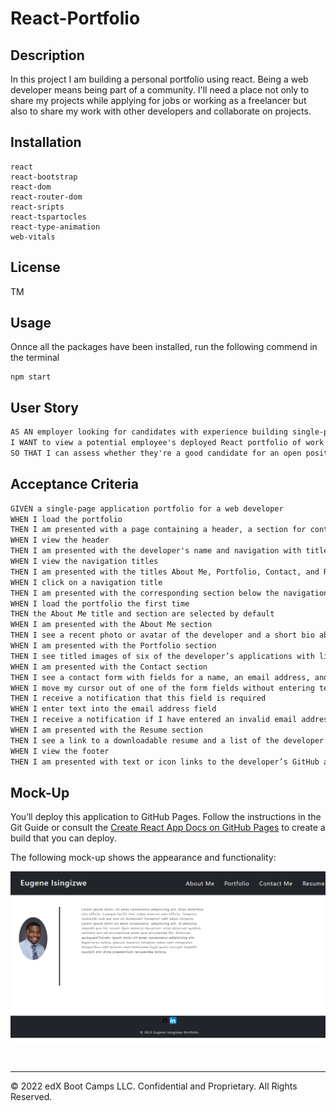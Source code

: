 # React-Portfolio

## Description
In this project I am building a personal portfolio using react. Being a web developer means being part of a community. I'll need a place not only to share my projects while  applying for jobs or working as a freelancer but also to share my work with other developers and collaborate on projects.



## Installation

```
react
react-bootstrap
react-dom
react-router-dom
react-sripts
react-tspartocles
react-type-animation
web-vitals
```

## License 

TM

## Usage

Onnce all the packages have been installed, run the following commend in the terminal 

```
npm start
```

## User Story

```md
AS AN employer looking for candidates with experience building single-page applications
I WANT to view a potential employee's deployed React portfolio of work samples
SO THAT I can assess whether they're a good candidate for an open position
```

## Acceptance Criteria

```md
GIVEN a single-page application portfolio for a web developer
WHEN I load the portfolio
THEN I am presented with a page containing a header, a section for content, and a footer
WHEN I view the header
THEN I am presented with the developer's name and navigation with titles corresponding to different sections of the portfolio
WHEN I view the navigation titles
THEN I am presented with the titles About Me, Portfolio, Contact, and Resume, and the title corresponding to the current section is highlighted
WHEN I click on a navigation title
THEN I am presented with the corresponding section below the navigation without the page reloading and that title is highlighted
WHEN I load the portfolio the first time
THEN the About Me title and section are selected by default
WHEN I am presented with the About Me section
THEN I see a recent photo or avatar of the developer and a short bio about them
WHEN I am presented with the Portfolio section
THEN I see titled images of six of the developer’s applications with links to both the deployed applications and the corresponding GitHub repositories
WHEN I am presented with the Contact section
THEN I see a contact form with fields for a name, an email address, and a message
WHEN I move my cursor out of one of the form fields without entering text
THEN I receive a notification that this field is required
WHEN I enter text into the email address field
THEN I receive a notification if I have entered an invalid email address
WHEN I am presented with the Resume section
THEN I see a link to a downloadable resume and a list of the developer’s proficiencies
WHEN I view the footer
THEN I am presented with text or icon links to the developer’s GitHub and LinkedIn profiles, and their profile on a third platform (Stack Overflow, Twitter)
```

## Mock-Up

You’ll deploy this application to GitHub Pages. Follow the instructions in the Git Guide or consult the [Create React App Docs on GitHub Pages](https://create-react-app.dev/docs/deployment/#github-pages) to create a build that you can deploy.

The following mock-up shows the appearance and functionality:

![User clicks through About Me, Portfolio, Resume, and Contact sections on the webpage and enters information on Contact page.](./src/assets/images/mock-up.png)

#
- - -
© 2022 edX Boot Camps LLC. Confidential and Proprietary. All Rights Reserved.
